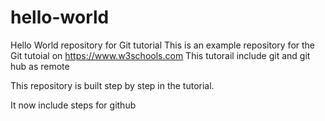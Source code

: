 # hello-world
Hello World repository for Git tutorial
This is an example repository for the Git tutoial on https://www.w3schools.com
This tutorail include git and git hub as remote

This repository is built step by step in the tutorial.

It now include steps for github
